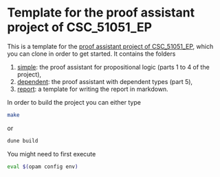 # Template for the proof assistant project of CSC_51051_EP

This is a template for the [proof assistant project of CSC_51051_EP](https://www.lix.polytechnique.fr/Labo/Samuel.Mimram/teaching/INF551/TD/4.prover.html), which you can clone in order to get started. It contains the folders

1. [simple](simple/): the proof assistant for propositional logic (parts 1 to 4 of the project),
2. [dependent](dependent/): the proof assistant with dependent types (part 5),
3. [report](report/): a template for writing the report in markdown.

In order to build the project you can either type

```bash
make
```

or

```bash
dune build
```

You might need to first execute

```bash
eval $(opam config env)
```
